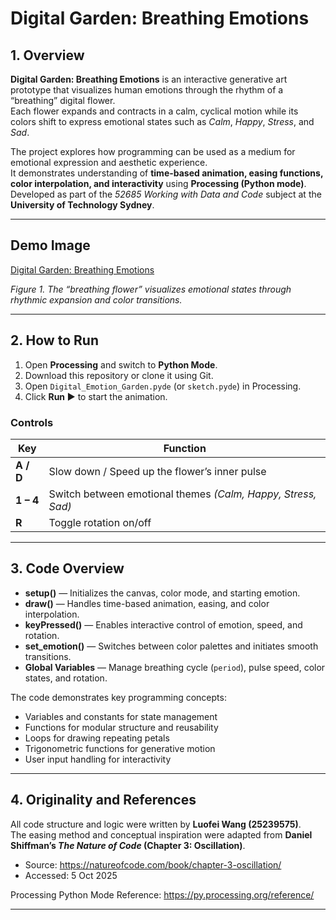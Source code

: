 # Digital Garden: Breathing Emotions

## 1. Overview
**Digital Garden: Breathing Emotions** is an interactive generative art prototype that visualizes human emotions through the rhythm of a “breathing” digital flower.  
Each flower expands and contracts in a calm, cyclical motion while its colors shift to express emotional states such as *Calm*, *Happy*, *Stress*, and *Sad*.  

The project explores how programming can be used as a medium for emotional expression and aesthetic experience.  
It demonstrates understanding of **time-based animation, easing functions, color interpolation, and interactivity** using **Processing (Python mode)**.  
Developed as part of the *52685 Working with Data and Code* subject at the **University of Technology Sydney**.

---

## Demo Image
[Digital Garden: Breathing Emotions](demo1.png)

*Figure 1. The “breathing flower” visualizes emotional states through rhythmic expansion and color transitions.*

---

## 2. How to Run
1. Open **Processing** and switch to **Python Mode**.  
2. Download this repository or clone it using Git.  
3. Open `Digital_Emotion_Garden.pyde` (or `sketch.pyde`) in Processing.  
4. Click **Run ▶** to start the animation.

### Controls
| Key | Function |
|-----|-----------|
| **A / D** | Slow down / Speed up the flower’s inner pulse |
| **1 – 4** | Switch between emotional themes *(Calm, Happy, Stress, Sad)* |
| **R** | Toggle rotation on/off |

---

## 3. Code Overview
- **setup()** — Initializes the canvas, color mode, and starting emotion.  
- **draw()** — Handles time-based animation, easing, and color interpolation.  
- **keyPressed()** — Enables interactive control of emotion, speed, and rotation.  
- **set_emotion()** — Switches between color palettes and initiates smooth transitions.  
- **Global Variables** — Manage breathing cycle (`period`), pulse speed, color states, and rotation.  

The code demonstrates key programming concepts:
- Variables and constants for state management  
- Functions for modular structure and reusability  
- Loops for drawing repeating petals  
- Trigonometric functions for generative motion  
- User input handling for interactivity  

---

## 4. Originality and References
All code structure and logic were written by **Luofei Wang (25239575)**.  
The easing method and conceptual inspiration were adapted from **Daniel Shiffman’s _The Nature of Code_ (Chapter 3: Oscillation)**.  
- Source: https://natureofcode.com/book/chapter-3-oscillation/  
- Accessed: 5 Oct 2025  

Processing Python Mode Reference: https://py.processing.org/reference/

---
